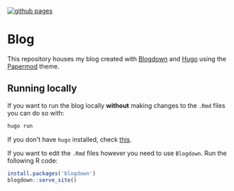 [![github pages](https://github.com/AntoniosBarotsis/Blog/actions/workflows/deploy_bookdown.yml/badge.svg)](https://github.com/AntoniosBarotsis/Blog/actions/workflows/deploy_bookdown.yml)

# Blog

This repository houses my blog created with [Blogdown](https://github.com/rstudio/blogdown) and [Hugo](https://github.com/gohugoio/hugo)
using the [Papermod](https://github.com/adityatelange/hugo-PaperMod) theme.

## Running locally

If you want to run the blog locally **without** making changes to the `.Rmd` files you can do so with:

```bash
hugo run
```

If you don't have `hugo` installed, check [this](https://gohugo.io/getting-started/installing).

If you want to edit the `.Rmd` files however you need to use `Blogdown`. Run the following R code:

```R
install.packages('blogdown')
blogdown::serve_site()
```